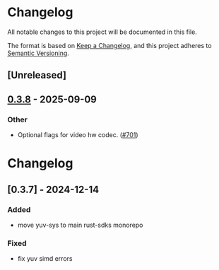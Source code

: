 # Changelog

All notable changes to this project will be documented in this file.

The format is based on [Keep a Changelog](https://keepachangelog.com/en/1.0.0/),
and this project adheres to [Semantic Versioning](https://semver.org/spec/v2.0.0.html).

## [Unreleased]

## [0.3.8](https://github.com/livekit/rust-sdks/compare/rust-sdks/yuv-sys@0.3.7...rust-sdks/yuv-sys@0.3.8) - 2025-09-09

### Other

- Optional flags for video hw codec. ([#701](https://github.com/livekit/rust-sdks/pull/701))
# Changelog

## [0.3.7] - 2024-12-14

### Added

- move yuv-sys to main rust-sdks monorepo

### Fixed

- fix yuv simd errors
